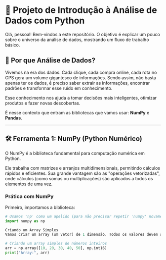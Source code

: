 # 🚀 Projeto de Introdução à Análise de Dados com Python

Olá, pessoal! Bem-vindos a este repositório. O objetivo é explicar um pouco sobre o universo da análise de dados, mostrando um fluxo de trabalho básico.

## 📖 Por que Análise de Dados?

Vivemos na era dos dados. Cada clique, cada compra online, cada rota no GPS gera um volume gigantesco de informações. Sendo assim, não basta apenas ter os dados, é preciso saber extrair as informações, encontrar padrões e transformar esse ruído em conhecimento.

Esse conhecimento nos ajuda a tomar decisões mais inteligentes, otimizar produtos e fazer novas descobertas.

É nesse contexto que entram as bibliotecas que vamos usar: **NumPy** e **Pandas**.

---

## 🛠️ Ferramenta 1: NumPy (Python Numérico)

O NumPy é a biblioteca fundamental para computação numérica em Python.

Ele trabalha com matrizes e arranjos multidimensionais, permitindo cálculos rápidos e eficientes. Sua grande vantagem são as "operações vetorizadas", onde cálculos (como somas ou multiplicações) são aplicados a todos os elementos de uma vez.

### Prática com NumPy

Primeiro, importamos a biblioteca:

```python
# Usamos 'np' como um apelido (para não precisar repetir 'numpy' novamente.
import numpy as np

Criando um Array Simples
Vamos criar um array (um vetor) de 1 dimensão. Todos os valores devem ser do mesmo tipo.

# Criando um array simples de números inteiros
arr = np.array([10, 20, 30, 40, 50], np.int16)
print("Array:", arr)
